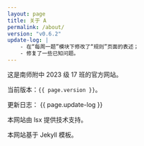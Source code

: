 ```yaml
---
layout: page
title: 关于 A
permalink: /about/
version: "v0.6.2"
update-log: |
    - 在“每周一题”模块下修改了“规则”页面的表述；
    - 修复了一些已知问题。
---
```


这是南师附中 2023 级 17 班的官方网站。

当前版本：`{{ page.version }}`。

更新日志：
{{ page.update-log }}

本网站由 lsx 提供技术支持。

本网站基于 Jekyll 模板。
